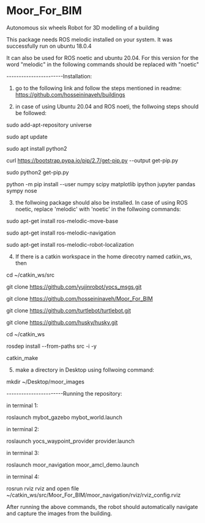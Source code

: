 # Moor_For_BIM
Autonomous six wheels Robot for 3D modelling of a building


This package needs ROS melodic installed on your system. It was successfully run on ubuntu 18.0.4


It can also be used for ROS noetic and ubuntu 20.04. For this version for the word "melodic" in the following commands should be replaced with "noetic" 

-----------------------Installation: 


1) go to the following link and follow the steps mentioned in readme:
https://github.com/hosseininaveh/buildings

2) in case of using Ubuntu 20.04 and ROS noeti, the follwoing steps should be followed:

  sudo add-apt-repository universe

  sudo apt update 

  sudo apt install python2

  curl https://bootstrap.pypa.io/pip/2.7/get-pip.py --output get-pip.py

  sudo python2 get-pip.py

  python -m pip install --user numpy scipy matplotlib ipython jupyter pandas sympy nose
  
3) the follwoing package should also be installed. In case of using ROS noetic, replace 'melodic' with 'noetic' in the follwoing commands:

 
sudo apt-get install ros-melodic-move-base 

sudo apt-get install ros-melodic-navigation

sudo apt-get install ros-melodic-robot-localization

4) If there is a catkin workspace in the home direcotry named catkin_ws, then 

cd ~/catkin_ws/src 

git clone https://github.com/yujinrobot/yocs_msgs.git

git clone https://github.com/hosseininaveh/Moor_For_BIM 

git clone https://github.com/turtlebot/turtlebot.git

git clone https://github.com/husky/husky.git

cd ~/catkin_ws

rosdep install --from-paths src -i -y

catkin_make

5) make a directory in Desktop using follwoing command:

mkdir ~/Desktop/moor_images

-----------------------Running the repository: 

in terminal 1:

roslaunch mybot_gazebo mybot_world.launch

in terminal 2:

roslaunch yocs_waypoint_provider provider.launch

in terminal 3:

roslaunch moor_navigation moor_amcl_demo.launch

in terminal 4:

rosrun rviz rviz and open file ~/catkin_ws/src/Moor_For_BIM/moor_navigation/rviz/rviz_config.rviz

After running the above commands, the robot should automatically navigate and capture the images from the building.

